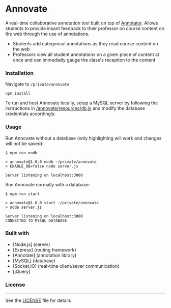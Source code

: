 # Annovate
A real-time collaborative annotation tool built on top of [Annotator](http://annotatorjs.org/). Allows students to provide insant feedback to their professor on course content on the web through the use of annotations.

  - Students add categorical annotations as they read course content on the web
  - Professors view all student annotations on a given piece of content at once and can immediatly gauge the class's reception to the content

### Installation
Navigate to `/private/annovate`:
```
npm install
```

To run and host Annovate locally, setup a MySQL server by following the instructions in [/annovate/resources/db.js](/annovate/resources/db.js) and modify the database credentials accordingly.

### Usage
Run Annovate without a database (only highlighting will work and changes will not be saved):
```
$ npm run nodb

> annovate@1.0.0 nodb ~/private/annovate
> ENABLE_DB=false node server.js

Server listening on localhost:3000
```

Run Annovate normally with a database:
```
$ npm run start

> annovate@1.0.0 start ~/private/annovate
> node server.js

Server listening on localhost:3000
CONNECTED TO MYSQL DATABASE
```

### Built with

* [Node.js] (server)
* [Express] (routing framework)
* [Annotate] (annotation library)
* [MySQL] (database)
* [Socket.IO] (real-time client/sever communication)
* [jQuery]

### License
----

See the [LICENSE](/annovate/LICENSE) file for details
